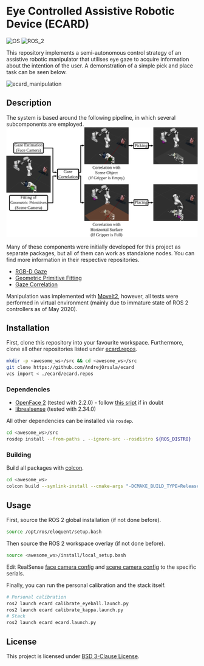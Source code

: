 # Eye Controlled Assistive Robotic Device (ECARD)
![OS](https://img.shields.io/badge/OS-Ubuntu_18.04-orange.svg) ![ROS_2](https://img.shields.io/badge/ROS_2-Eloquent-brightgreen.svg)

This repository implements a semi-autonomous control strategy of an assistive robotic manipulator that utilises eye gaze to acquire information about the intention of the user. A demonstration of a simple pick and place task can be seen below.

![ecard_manipulation](graphics/ecard_manipulation.gif)


## Description

The system is based around the following pipeline, in which several subcomponents are employed.
![ecard_pipeline](graphics/ecard_pipeline.png)

Many of these components were initially developed for this project as separate packages, but all of them can work as standalone nodes. You can find more information in their respective repositories.
- [RGB-D Gaze](https://github.com/AndrejOrsula/rgbd_gaze)
- [Geometric Primitive Fitting](https://github.com/AndrejOrsula/gpf)
- [Gaze Correlation](https://github.com/AndrejOrsula/gaze_correlation)

Manipulation was implemented with [MoveIt2](https://github.com/ros-planning/moveit2), however, all tests were performed in virtual environment (mainly due to immature state of ROS 2 controllers as of May 2020).


## Installation

First, clone this repository into your favourite workspace. Furthermore, clone all other repositories listed under [ecard.repos](ecard.repos).
```bash
mkdir -p <awesome_ws>/src && cd <awesome_ws>/src
git clone https://github.com/AndrejOrsula/ecard
vcs import < ./ecard/ecard.repos
```

### Dependencies

- [OpenFace 2](https://github.com/TadasBaltrusaitis/OpenFace/wiki/Unix-Installation) (tested with 2.2.0) - follow [this sript](https://github.com/AndrejOrsula/ros2_openface/blob/master/scripts/install_ros2_openface.bash) if in doubt
- [librealsense](https://github.com/IntelRealSense/librealsense/blob/master/doc/distribution_linux.md) (tested with 2.34.0)

All other dependencies can be installed via `rosdep`.
```bash
cd <awesome_ws>/src
rosdep install --from-paths . --ignore-src --rosdistro ${ROS_DISTRO}
```

### Building

Build all packages with [colcon](https://colcon.readthedocs.io/en/released/user/installation.html).
```bash
cd <awesome_ws>
colcon build --symlink-install --cmake-args "-DCMAKE_BUILD_TYPE=Release"
```

## Usage

First, source the ROS 2 global installation (if not done before).
```bash
source /opt/ros/eloquent/setup.bash
```

Then source the ROS 2 workspace overlay (if not done before).
```bash
source <awesome_ws>/install/local_setup.bash
```

Edit RealSense [face camera config](config/rs/rs_face_d415.yaml) and [scene camera config](config/rs/rs_scene_d435.yaml) to the specific serials.

Finally, you can run the personal calibration and the stack itself.
```bash
# Personal calibration
ros2 launch ecard calibrate_eyeball.launch.py
ros2 launch ecard calibrate_kappa.launch.py
# Stack
ros2 launch ecard ecard.launch.py
```

## License
This project is licensed under [BSD 3-Clause License](LICENSE).
